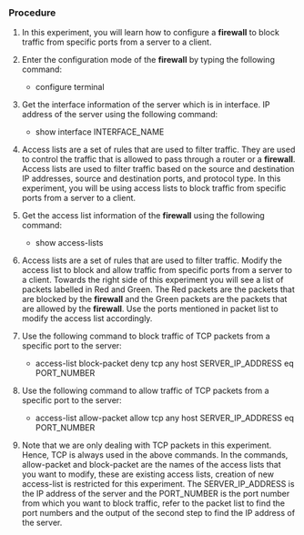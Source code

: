 ### Procedure

1. In this experiment, you will learn how to configure a **firewall** to block traffic from specific ports from a server to a client.

2. Enter the configuration mode of the **firewall** by typing the following command:
    - configure terminal

3. Get the interface information of the server which is in interface. IP address of the server using the following command:
    - show interface INTERFACE_NAME

4. Access lists are a set of rules that are used to filter traffic. They are used to control the traffic that is allowed to pass through a router or a **firewall**. Access lists are used to filter traffic based on the source and destination IP addresses, source and destination ports, and protocol type. In this experiment, you will be using access lists to block traffic from specific ports from a server to a client. 

5. Get the access list information of the **firewall** using the following command:
    - show access-lists

6. Access lists are a set of rules that are used to filter traffic. Modify the access list to block and allow traffic from specific ports from a server to a client. Towards the right side of this experiment you will see a list of packets labelled in Red and Green. The Red packets are the packets that are blocked by the **firewall** and the Green packets are the packets that are allowed by the **firewall**. Use the ports mentioned in packet list to modify the access list accordingly.

7. Use the following command to block traffic of TCP packets from a specific port to the server:
    - access-list block-packet deny tcp any host SERVER_IP_ADDRESS eq PORT_NUMBER

8. Use the following command to allow traffic of TCP packets from a specific port to the server:
    - access-list allow-packet allow tcp any host SERVER_IP_ADDRESS eq PORT_NUMBER

9. Note that we are only dealing with TCP packets in this experiment. Hence, TCP is always used in the above commands. In the commands, allow-packet and block-packet are the names of the access lists that you want to modify, these are existing access lists, creation of new access-list is restricted for this experiment. The SERVER_IP_ADDRESS is the IP address of the server and the PORT_NUMBER is the port number from which you want to block traffic, refer to the packet list to find the port numbers and the output of the second step to find the IP address of the server.
